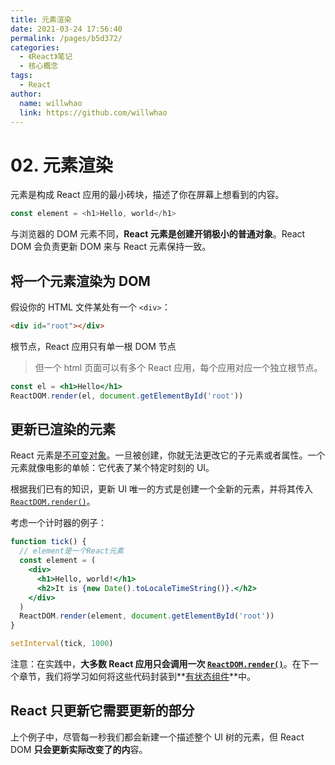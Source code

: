 ```yaml
---
title: 元素渲染
date: 2021-03-24 17:56:40
permalink: /pages/b5d372/
categories:
  - 《React》笔记
  - 核心概念
tags:
  - React
author:
  name: willwhao
  link: https://github.com/willwhao
---
```


# 02. 元素渲染

元素是构成 React 应用的最小砖块，描述了你在屏幕上想看到的内容。

```js
const element = <h1>Hello, world</h1>
```

与浏览器的 DOM 元素不同，**React 元素是创建开销极小的普通对象**。React DOM 会负责更新 DOM 来与 React 元素保持一致。

## 将一个元素渲染为 DOM

假设你的 HTML 文件某处有一个 `<div>`：

```html
<div id="root"></div>
```

根节点，React 应用只有单一根 DOM 节点

> 但一个 html 页面可以有多个 React 应用，每个应用对应一个独立根节点。

```jsx
const el = <h1>Hello</h1>
ReactDOM.render(el, document.getElementById('root'))
```

## 更新已渲染的元素

React 元素是[不可变对象](https://en.wikipedia.org/wiki/Immutable_object)。一旦被创建，你就无法更改它的子元素或者属性。一个元素就像电影的单帧：它代表了某个特定时刻的 UI。

根据我们已有的知识，更新 UI 唯一的方式是创建一个全新的元素，并将其传入 [`ReactDOM.render()`](https://zh-hans.reactjs.org/docs/react-dom.html#render)。

考虑一个计时器的例子：

```jsx
function tick() {
  // element是一个React元素
  const element = (
    <div>
      <h1>Hello, world!</h1>
      <h2>It is {new Date().toLocaleTimeString()}.</h2>
    </div>
  )
  ReactDOM.render(element, document.getElementById('root'))
}

setInterval(tick, 1000)
```

注意：在实践中，**大多数 React 应用只会调用一次 [`ReactDOM.render()`](https://zh-hans.reactjs.org/docs/react-dom.html#render)**。在下一个章节，我们将学习如何将这些代码封装到**[有状态组件](https://zh-hans.reactjs.org/docs/state-and-lifecycle.html)**中。

## React 只更新它需要更新的部分

上个例子中，尽管每一秒我们都会新建一个描述整个 UI 树的元素，但 React DOM **只会更新实际改变了的内**容。
